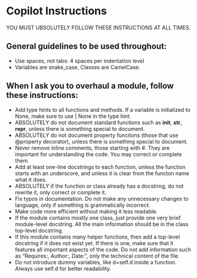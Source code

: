 # Copilot Instructions

YOU MUST UBSOLUTELY FOLLOW THESE INSTRUCTIONS AT ALL TIMES.

## General guidelines to be used throughout:
- Use spaces, not tabs: 4 spaces per indentation level 
- Variables are snake_case, Classes are CamelCase.

## When I ask you to overhaul a module, follow these instructions:
- Add type hints to all functions and methods. If a variable is initialized to None, make sure to use | None in the type hint.
- ABSOLUTELY do not document standard functions such as __init__, __str__, __repr__, unless there is something special to document.
- ABSOLUTELY do not document property funcitons (those that use @property decorator), unless there is something special to document.
- Never remove inline comments, those starting with #. They are important for understanding the code. You may correct or complete them.
- Add at least one-line docstrings to each function, unless the function starts with an underscore, and unless it is clear from the functon name what it does.
- ABSOLUTELY if the function or class already has a docstring, do not rewrite it, only correct or complete it.
- Fix typos in documentation. Do not make any unnecessary changes to language, only if something is grammatically incorrect. 
- Make code more efficient without making it less readable. 
- If the module contains mostly one class, just provide one very brief module-level docstring. All the main information should be in the class top-level docstring. 
- If this module contains many helper functions, then add a top-level docstring if it does not exist yet. If there is one, make sure that it features all important aspects of the code. Do not add information such as “Requires:, Author:, Date:”, only the technical content of the file. 
- Do not introduce dummy variables, like d=self.d inside a function. Always use self.d for better readability.